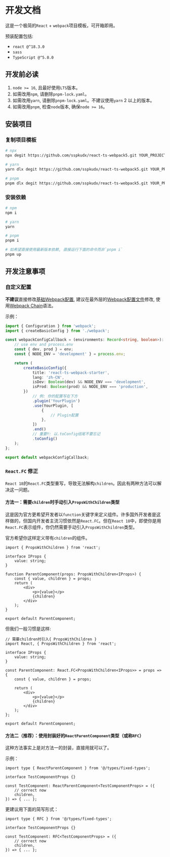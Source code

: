 # 开发文档

这是一个极简的`React` + `webpack`项目模板，可开箱即用。

预装配置包括:

-   `react @^18.3.0`
-   `sass`
-   `TypeScript @^5.0.0`

## 开发前必读

1. `node >= 16`, 且最好使用`LTS`版本。
2. 如需改用`npm`, 请删除`pnpm-lock.yaml`。
3. 如需改用`yarn`, 请删除`pnpm-lock.yaml`。不建议使用`yarn` 2 以上的版本。
4. 如需改用`pnpm`, 检查`node`版本, 确保`node >= 16`。

## 安装项目

### 复制项目模板

```sh
# npx
npx degit https://github.com/sspkudx/react-ts-webpack5.git YOUR_PROJECT_DIRECTORY

# yarn
yarn dlx degit https://github.com/sspkudx/react-ts-webpack5.git YOUR_PROJECT_DIRECTORY

# pnpm
pnpm dlx degit https://github.com/sspkudx/react-ts-webpack5.git YOUR_PROJECT_DIRECTORY
```

### 安装依赖

```sh
# npm
npm i

# yarn
yarn

# pnpm
pnpm i

# 如希望直接使用最新版本依赖, 直接运行下面的命令而非`pnpm i`
pnpm up
```

## 开发注意事项

### 自定义配置

**不建议**直接修改[基础Webpack配置](../webpack/index.ts), 建议在最外层的[Webpack配置文件](../webpack.config.ts)修改, 使用[Webpack Chain](https://github.com/neutrinojs/webpack-chain/tree/v6.5.1)语法。

示例：

```typescript
import { Configuration } from 'webpack';
import { createBasicConfig } from './webpack';

const webpackConfigCallback = (environments: Record<string, boolean>): Configuration => {
    // use env and process.env
    const { dev, prod } = env;
    const { NODE_ENV = 'development' } = process.env;

    return (
        createBasicConfig({
            title: 'react-ts-webpack-starter',
            lang: 'zh-CN',
            isDev: Boolean(dev) && NODE_ENV === 'development',
            isProd: Boolean(prod) && NODE_ENV === 'production',
        })
            // 例: 你的配置写在下方
            .plugin('YourPlugin')
            .use(YourPlugin, [
                {
                    // Plugin配置
                },
            ])
            .end()
            // 重要‼️: 以.toConfig结尾不要忘记
            .toConfig()
    );
};

export default webpackConfigCallback;
```

### `React.FC` 修正

`React 18`的`React.FC`类型重写，导致无法解构`children`。因此有两种方法可以解决这一问题。

#### 方法一：需要`children`时手动引入`PropsWithChildren`类型

这是因为官方更希望开发者以`function`关键字来定义组件。许多国外开发者是这样做的，但国内开发者主流习惯依然是`React.FC`。但在`React 18`中，即使你是用`React.FC`表示组件，你仍然需要手动引入`PropsWithChildren`类型。

官方希望你这样定义带有`children`的组件。

```tsx
import { PropsWithChildren } from 'react';

interface IProps {
    value: string;
}

function ParentComponent(props: PropsWithChildren<IProps>) {
    const { value, children } = props;
    return (
        <div>
            <p>{value}</p>
            {children}
        </div>
    );
}

export default ParentComponent;
```

但我们一般习惯是这样:

```tsx
// 需要children时引入{ PropsWithChildren }
import React, { PropsWithChildren } from 'react';

interface IProps {
    value: string;
}

const ParentComponent: React.FC<PropsWithChildren<IProps>> = props => {
    const { value, children } = props;

    return (
        <div>
            <p>{value}</p>
            {children}
        </div>
    );
};

export default ParentComponent;
```

#### 方法二（推荐）：使用封装好的`ReactParentComponent`类型（或称`RFC`）

这种方法事实上是对方法一的封装，直接用就可以了。

示例：

```tsx
import type { ReactParentComponent } from '@/types/fixed-types';

interface TestComponentProps {}

const TestComponent: ReactParentComponent<TestComponentProps> = ({
    // correct now
    children,
}) => { ... };
```

更建议用下面的简写形式：

```tsx
import type { RFC } from '@/types/fixed-types';

interface TestComponentProps {}

const TestComponent: RFC<TestComponentProps> = ({
    // correct now
    children,
}) => { ... };
```
